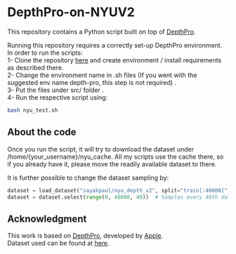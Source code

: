 # DepthPro-on-NYUV2
This repository contains a Python script built on top of [DepthPro](https://github.com/apple/ml-depth-pro).

Running this repository requires a correctly set-up DepthPro environment.
In order to run the scripts:   
1- Clone the repository [here](https://github.com/apple/ml-depth-pro) and create environment / install requirements as described there.  
2- Change the environment name in .sh files (If you went with the suggested env name depth-pro, this step is not required) .  
3- Put the files under src/ folder .     
4- Run the respective script using:  
```bash
bash nyu_test.sh
```  


## About the code
Once you run the script, it will try to download the dataset under /home/{your_username}/nyu_cache. All my scripts use the cache there, so if you already have it, please move the readily available dataset to there.  
  
It is further possible to change the dataset sampling by:  

```python
dataset = load_dataset("sayakpaul/nyu_depth_v2", split="train[:40000]", cache_dir=home_dir+"/nyu_cache") # Loads the dataset
dataset = dataset.select(range(0, 40000, 40))  # Samples every 40th data
```


## Acknowledgment
This work is based on [DepthPro](https://github.com/apple/ml-depth-pro), developed by [Apple](https://github.com/apple).    
Dataset used can be found at [here](https://huggingface.co/datasets/sayakpaul/nyu_depth_v2).

